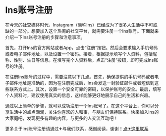 # Ins账号注册

在今天的社交媒体时代，Instagram（简称Ins）已经成为了很多人生活中不可或缺的一部分。想要加入这个热闹的社交平台，就需要注册一个Ins账号。下面就来介绍一下Ins账号注册的步骤和注意事项。

首先，打开Ins的官方网站或者App，点击“注册”按钮。然后会要求输入手机号码或者电子邮件地址，以及设置一个密码。接着，根据提示填写个人资料，包括昵称、性别、生日等信息。在填写完个人资料后，点击“注册”按钮，即可完成Ins账号的注册。

在注册Ins账号的过程中，需要注意以下几点。首先，确保提供的手机号码或者电子邮件地址是准确的，因为在注册完成后，Ins会发送一封验证邮件或者短信到这些联系方式上。其次，设置一个安全可靠的密码，以保护账号的安全。最后，填写个人资料时，建议使用真实的信息，这样能够更好地展示自己的生活和兴趣。

通过以上简单的步骤，就可以成功注册一个Ins账号了。在这个平台上，你可以分享生活中的点点滴滴，关注你喜欢的人和事，与朋友们保持联系。快来加入Ins的大家庭吧，发现更多有趣的内容，与更多的人交流互动吧！

更多关于ins账号注册请通过✈与我们联系，感谢阅读，谢谢！[点✈这里联系](https://sim.k02.cc)